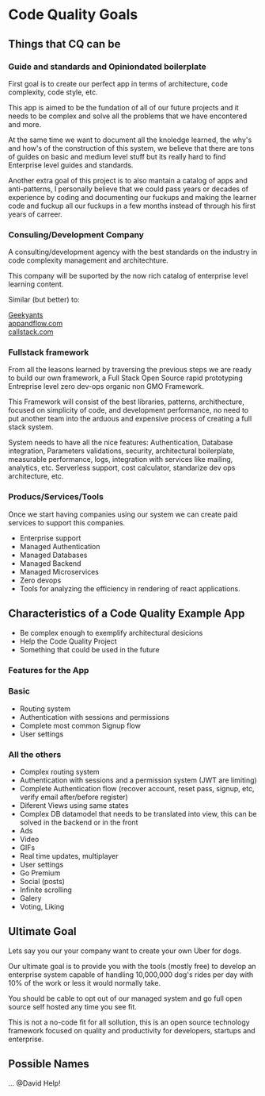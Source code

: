 # Code Quality Goals

## Things that CQ can be

### Guide and standards and Opiniondated boilerplate

First goal is to create our perfect app in terms of architecture, code complexity, code style, etc.

This app is aimed to be the fundation of all of our future projects and it needs to be complex and solve all the problems that we have encontered and more.

At the same time we want to document all the knoledge learned, the why's and how's of the construction of this system, we believe that there are tons of guides on basic and medium level stuff but its really hard to find Enterprise level guides and standards.

Another extra goal of this project is to also mantain a catalog of apps and anti-patterns, I personally believe that we could pass years or decades of experience by coding and documenting our fuckups and making the learner code and fuckup all our fuckups in a few months instead of through his first years of carreer.

### Consuling/Development Company

A consulting/development agency with the best standards on the industry in code complexity management and architechture.

This company will be suported by the now rich catalog of enterprise level learning content.

Similar (but better) to:

[Geekyants](https://geekyants.com/)\
[appandflow.com](https://appandflow.com/pricing)\
[callstack.com](https://callstack.com/)

### Fullstack framework

From all the leasons learned by traversing the previous steps we are ready to build our own framework, a Full Stack Open Source rapid prototyping Entreprise level zero dev-ops organic non GMO Framework.

This Framework will consist of the best libraries, patterns, archithecture, focused on simplicity of code, and development performance, no need to put another team into the arduous and expensive process of creating a full stack system.

System needs to have all the nice features: Authentication, Database integration, Parameters validations, security, architectural boilerplate, measurable performance, logs, integration with services like mailing, analytics, etc. Serverless support, cost calculator, standarize dev ops architecture, etc.

### Producs/Services/Tools

Once we start having companies using our system we can create paid services to support this companies.

- Enterprise support
- Managed Authentication
- Managed Databases
- Managed Backend
- Managed Microservices
- Zero devops
- Tools for analyzing the efficiency in rendering of react applications.

## Characteristics of a Code Quality Example App

- Be complex enough to exemplify architectural desicions
- Help the Code Quality Project
- Something that could be used in the future

### Features for the App

### Basic

- Routing system
- Authentication with sessions and permissions
- Complete most common Signup flow
- User settings

### All the others

- Complex routing system
- Authentication with sessions and a permission system (JWT are limiting)
- Complete Authentication flow (recover account, reset pass, signup, etc, verify email after/before register)
- Diferent Views using same states
- Complex DB datamodel that needs to be translated into view, this can be solved in the backend or in the front
- Ads
- Video
- GIFs
- Real time updates, multiplayer
- User settings
- Go Premium
- Social (posts)
- Infinite scrolling
- Galery
- Voting, Liking

## Ultimate Goal

Lets say you our your company want to create your own Uber for dogs.

Our ultimate goal is to provide you with the tools (mostly free) to develop an enterprise system capable of handling 10,000,000 dog's rides per day with 10% of the work or less it would normally take.

You should be cable to opt out of our managed system and go full open source self hosted any time you see fit.

This is not a no-code fit for all sollution, this is an open source technology framework focused on quality and productivity for developers, startups and enterprise.

## Possible Names

... @David Help!
